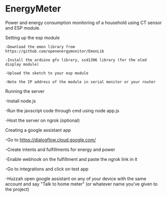# EnergyMeter
Power and energy consumption monitoring of a household using CT sensor and ESP module.

Setting up the esp module

    -Download the emon library from https://github.com/openenergymonitor/EmonLib

    -Install the arduino gfx library, ssd1306 library (for the oled display module)

    -Upload the sketch to your esp module

    -Note the IP address of the module in serial monitor or your router

  
Running the server

  -Install node.js
  
  -Run the javscript code through cmd using node app.js
  
  -Host the server on ngrok (optional)
  

Creating a google assistant app

  -Go to https://dialogflow.cloud.google.com/
  
  -Create intents and fulfillments for energy and power
  
  -Enable webhook on the fulfillment and paste the ngrok link in it
  
  -Go to integrations and click on test app
  
  -Huzzah open google assistant on any of your device with the same account and say "Talk to home meter" (or whatever name you've given to the project)
